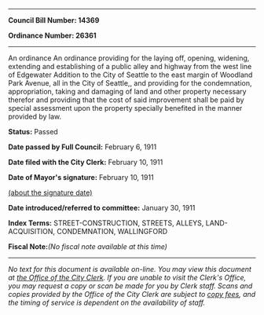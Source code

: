 

********

**Council Bill Number: 14369**
   
**Ordinance Number: 26361**
********

 An ordinance An ordinance providing for the laying off, opening, widening, extending and establishing of a public alley and highway from the west line of Edgewater Addition to the City of Seattle to the east margin of Woodland Park Avenue, all in the City of Seattle,, and providing for the condemnation, appropriation, taking and damaging of land and other property necessary therefor and providing that the cost of said improvement shall be paid by special assessment upon the property specially benefited in the manner provided by law.

**Status:** Passed
   
**Date passed by Full Council:** February 6, 1911
   
**Date filed with the City Clerk:** February 10, 1911
   
**Date of Mayor's signature:** February 10, 1911
   
[(about the signature date)](/~public/approvaldate.htm)
   
   
   
**Date introduced/referred to committee:** January 30, 1911
   
   
**Index Terms:** STREET-CONSTRUCTION, STREETS, ALLEYS, LAND-ACQUISITION, CONDEMNATION, WALLINGFORD

**Fiscal Note:**_(No fiscal note available at this time)_
********

_No text for this document is available on-line. You may view this document at [the Office of the City Clerk](http://www.seattle.gov/leg/clerk/contactUs.htm). If you are unable to visit the Clerk's Office, you may request a copy or scan be made for you by Clerk staff. Scans and copies provided by the Office of the City Clerk are subject to [copy fees](http://clerk.seattle.gov/~public/clerkfees.htm), and the timing of service is dependent on the availability of staff._

